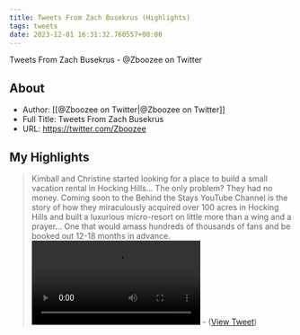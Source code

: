 ```yaml
---
title: Tweets From Zach Busekrus (Highlights)
tags: tweets
date: 2023-12-01 16:31:32.760557+00:00
---
```

Tweets From Zach Busekrus - @Zboozee on Twitter

## About
- Author: [[@Zboozee on Twitter|@Zboozee on Twitter]]
- Full Title: Tweets From Zach Busekrus
- URL: https://twitter.com/Zboozee

## My Highlights
> Kimball and Christine started looking for a place to build a small vacation rental in Hocking Hills…
> The only problem? They had no money.
> Coming soon to the Behind the Stays YouTube Channel is the story of how they miraculously acquired over 100 acres in Hocking Hills and built a luxurious micro-resort on little more than a wing and a prayer…
> One that would amass hundreds of thousands of fans and be booked out 12-18 months in advance.<video controls><source src="https://video.twimg.com/ext_tw_video/1730224117352108032/pu/vid/avc1/1280x720/7qf_6xV0KMszCy0S.mp4?tag=12" type="video/mp4"><source src="https://video.twimg.com/ext_tw_video/1730224117352108032/pu/vid/avc1/640x360/6a8xl263M11RQJLp.mp4?tag=12" type="video/mp4"><source src="https://video.twimg.com/ext_tw_video/1730224117352108032/pu/vid/avc1/480x270/5yHF19ZdMcE5nWoT.mp4?tag=12" type="video/mp4"><source src="https://video.twimg.com/ext_tw_video/1730224117352108032/pu/pl/aOMq2Eg2dlAHldgI.m3u8?tag=12&container=fmp4" type="application/x-mpegURL">Your browser does not support the video tag.</video>
\-  ([View Tweet](https://twitter.com/Zboozee/status/1730224855134408751))

